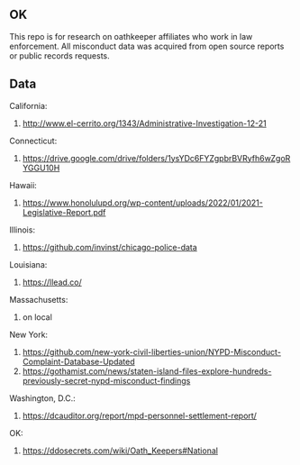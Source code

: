 ## OK 
This repo is for research on oathkeeper affiliates who work in law enforcement. All misconduct data was acquired from open source reports or public records requests. 

## Data
California: 
1) http://www.el-cerrito.org/1343/Administrative-Investigation-12-21

Connecticut: 
1) https://drive.google.com/drive/folders/1ysYDc6FYZgpbrBVRyfh6wZgoRYGGU10H

Hawaii: 
1) https://www.honolulupd.org/wp-content/uploads/2022/01/2021-Legislative-Report.pdf

Illinois: 
1) https://github.com/invinst/chicago-police-data

Louisiana: 
1) https://llead.co/

Massachusetts:
1) on local

New York:
1) https://github.com/new-york-civil-liberties-union/NYPD-Misconduct-Complaint-Database-Updated
2) https://gothamist.com/news/staten-island-files-explore-hundreds-previously-secret-nypd-misconduct-findings

Washington, D.C.:
1) https://dcauditor.org/report/mpd-personnel-settlement-report/

OK: 
1) https://ddosecrets.com/wiki/Oath_Keepers#National